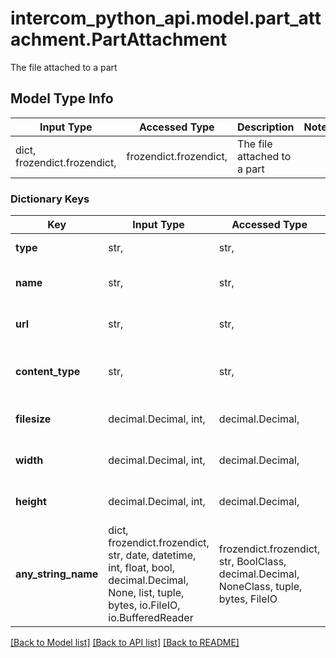 # intercom_python_api.model.part_attachment.PartAttachment

The file attached to a part

## Model Type Info
Input Type | Accessed Type | Description | Notes
------------ | ------------- | ------------- | -------------
dict, frozendict.frozendict,  | frozendict.frozendict,  | The file attached to a part | 

### Dictionary Keys
Key | Input Type | Accessed Type | Description | Notes
------------ | ------------- | ------------- | ------------- | -------------
**type** | str,  | str,  | The type of attachment | [optional] 
**name** | str,  | str,  | The name of the attachment | [optional] 
**url** | str,  | str,  | The URL of the attachment | [optional] 
**content_type** | str,  | str,  | The content type of the attachment | [optional] 
**filesize** | decimal.Decimal, int,  | decimal.Decimal,  | The size of the attachment | [optional] 
**width** | decimal.Decimal, int,  | decimal.Decimal,  | The width of the attachment | [optional] 
**height** | decimal.Decimal, int,  | decimal.Decimal,  | The height of the attachment | [optional] 
**any_string_name** | dict, frozendict.frozendict, str, date, datetime, int, float, bool, decimal.Decimal, None, list, tuple, bytes, io.FileIO, io.BufferedReader | frozendict.frozendict, str, BoolClass, decimal.Decimal, NoneClass, tuple, bytes, FileIO | any string name can be used but the value must be the correct type | [optional]

[[Back to Model list]](../../README.md#documentation-for-models) [[Back to API list]](../../README.md#documentation-for-api-endpoints) [[Back to README]](../../README.md)

